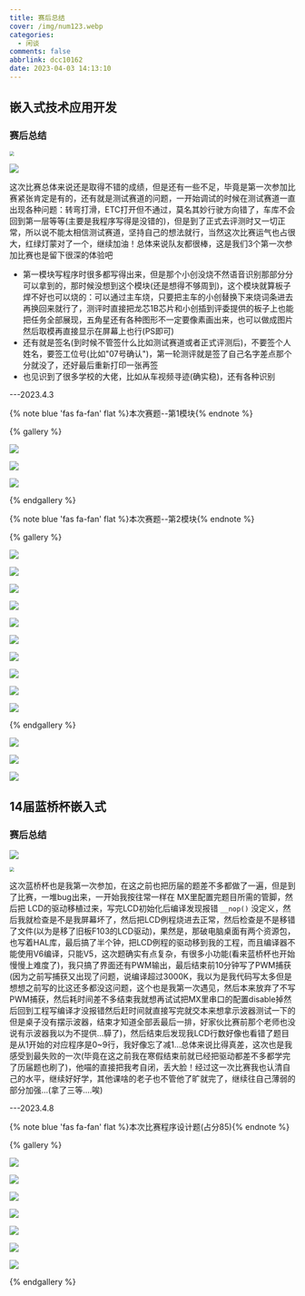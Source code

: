 ```yaml
---
title: 赛后总结
cover: /img/num123.webp
categories:
  - 闲谈
comments: false
abbrlink: dcc10162
date: 2023-04-03 14:13:10
---
```




## 嵌入式技术应用开发

### 赛后总结

<img src="https://image-1309791158.cos.ap-guangzhou.myqcloud.com/其他/微信图片_20230409104953.webp" style="zoom:50%;" />

![](https://image-1309791158.cos.ap-guangzhou.myqcloud.com/其他/QQ截图20230423095406.webp)

这次比赛总体来说还是取得不错的成绩，但是还有一些不足，毕竟是第一次参加比赛紧张肯定是有的，还有就是测试赛道的问题，一开始调试的时候在测试赛道一直出现各种问题：转弯打滑，ETC打开但不通过，莫名其妙行驶方向错了，车库不会回到第一层等等(主要是我程序写得是没错的)，但是到了正式去评测时又一切正常，所以说不能太相信测试赛道，坚持自己的想法就行，当然这次比赛运气也占很大，红绿灯蒙对了一个，继续加油！总体来说队友都很棒，这是我们3个第一次参加比赛也是留下很深的体验吧

- 第一模块写程序时很多都写得出来，但是那个小创没烧不然语音识别那部分分可以拿到的，那时候没想到这个模块(还是想得不够周到)，这个模块就算板子焊不好也可以烧的：可以通过主车烧，只要把主车的小创替换下来烧词条进去再换回来就行了，测评时直接把龙芯1B芯片和小创插到评委提供的板子上也能把任务全部展现，五角星还有各种图形不一定要像素画出来，也可以做成图片然后取模再直接显示在屏幕上也行(PS即可)
- 还有就是签名(到时候不管签什么比如测试赛道或者正式评测后)，不要签个人姓名，要签工位号(比如"07号确认")，第一轮测评就是签了自己名字差点那个分就没了，还好最后重新打印一张再签
- 也见识到了很多学校的大佬，比如从车视频寻迹(确实稳)，还有各种识别

---2023.4.3

{% note blue 'fas fa-fan' flat %}本次赛题--第1模块{% endnote %}

{% gallery %}

![](https://image-1309791158.cos.ap-guangzhou.myqcloud.com/其他/QQ截图20230403142027.webp)

![](https://image-1309791158.cos.ap-guangzhou.myqcloud.com/其他/QQ截图20230403141812.webp)

![](https://image-1309791158.cos.ap-guangzhou.myqcloud.com/其他/QQ截图20230403141835.webp)

{% endgallery %}

{% note blue 'fas fa-fan' flat %}本次赛题--第2模块{% endnote %}

{% gallery %}

![](https://image-1309791158.cos.ap-guangzhou.myqcloud.com/其他/QQ截图20230403142410.webp)

![](https://image-1309791158.cos.ap-guangzhou.myqcloud.com/其他/QQ截图20230403142424.webp)

![](https://image-1309791158.cos.ap-guangzhou.myqcloud.com/其他/QQ截图20230403142439.webp)

![](https://image-1309791158.cos.ap-guangzhou.myqcloud.com/其他/QQ截图20230403142452.webp)

![](https://image-1309791158.cos.ap-guangzhou.myqcloud.com/其他/QQ截图20230403142502.webp)

![](https://image-1309791158.cos.ap-guangzhou.myqcloud.com/其他/QQ截图20230403142512.webp)

![](https://image-1309791158.cos.ap-guangzhou.myqcloud.com/其他/QQ截图20230403142533.webp)

![](https://image-1309791158.cos.ap-guangzhou.myqcloud.com/其他/QQ截图20230403143016.webp)

![](https://image-1309791158.cos.ap-guangzhou.myqcloud.com/其他/QQ截图20230403143041.jpg)

![](https://image-1309791158.cos.ap-guangzhou.myqcloud.com/其他/QQ截图20230403143052.webp)

{% endgallery %}

![](https://image-1309791158.cos.ap-guangzhou.myqcloud.com/其他/QQ截图20230408192340.webp)

![](https://image-1309791158.cos.ap-guangzhou.myqcloud.com/其他/QQ截图20230408192410.webp)

![](https://image-1309791158.cos.ap-guangzhou.myqcloud.com/其他/QQ截图20230408192351.webp)



## 14届蓝桥杯嵌入式

### 赛后总结

![](https://image-1309791158.cos.ap-guangzhou.myqcloud.com/其他/QQ截图20230423100352.webp)

<img src="https://image-1309791158.cos.ap-guangzhou.myqcloud.com/其他/证书图片_855495.webp" style="zoom: 50%;" />

这次蓝桥杯也是我第一次参加，在这之前也把历届的题差不多都做了一遍，但是到了比赛，一堆bug出来，一开始我按往常一样在 MX里配置完题目所需的管脚，然后把 LCD的驱动移植过来，写完LCD初始化后编译发现报错 `__nop()` 没定义，然后我就检查是不是我屏幕坏了，然后把LCD例程烧进去正常，然后检查是不是移错了文件(以为是移了旧板F103的LCD驱动)，果然是，那破电脑桌面有两个资源包，也写着HAL库，最后搞了半个钟，把LCD例程的驱动移到我的工程，而且编译器不能使用V6编译，只能V5，这次题确实有点复杂，有很多小功能(看来蓝桥杯也开始慢慢上难度了)，我只搞了界面还有PWM输出，最后结束前10分钟写了PWM捕获(因为之前写捕获又出现了问题，说编译超过3000K，我以为是我代码写太多但是想想之前写的比这还多都没这问题，这个也是我第一次遇见，然后本来放弃了不写PWM捕获，然后耗时间差不多结束我就想再试试把MX里串口的配置disable掉然后回到工程写编译才没报错然后赶时间就直接写完就交本来想拿示波器测试一下的但是桌子没有摆示波器，结束才知道全部丢最后一排，好家伙比赛前那个老师也没说有示波器我以为不提供...騲了)，然后结束后发现我LCD行数好像也看错了题目是从1开始的对应程序是0~9行，我好像忘了减1...总体来说比得真差，这次也是我感受到最失败的一次(毕竟在这之前我在寒假结束前就已经把驱动都差不多都学完了历届题也刷了)，他喵的直接把我考自闭，丢大脸！经过这一次比赛我也认清自己的水平，继续好好学，其他课啥的老子也不管他了旷就完了，继续往自己薄弱的部分加强...(拿了三等....唉)

---2023.4.8



{% note blue 'fas fa-fan' flat %}本次比赛程序设计题(占分85){% endnote %}

{% gallery %}

![](https://image-1309791158.cos.ap-guangzhou.myqcloud.com/其他/QQ截图20230409112125.webp)

![](https://image-1309791158.cos.ap-guangzhou.myqcloud.com/其他/QQ截图20230409112143.webp)

![](https://image-1309791158.cos.ap-guangzhou.myqcloud.com/其他/QQ截图20230409112200.webp)

![](https://image-1309791158.cos.ap-guangzhou.myqcloud.com/其他/QQ截图20230409112214.webp)

![](https://image-1309791158.cos.ap-guangzhou.myqcloud.com/其他/QQ截图20230409112236.webp)

![](https://image-1309791158.cos.ap-guangzhou.myqcloud.com/其他/QQ截图20230409112251.webp)

![](https://image-1309791158.cos.ap-guangzhou.myqcloud.com/其他/QQ截图20230409112304.webp)

{% endgallery %}